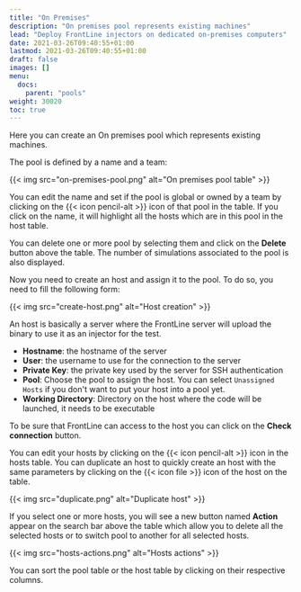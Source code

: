 ```yaml
---
title: "On Premises"
description: "On premises pool represents existing machines"
lead: "Deploy FrontLine injectors on dedicated on-premises computers"
date: 2021-03-26T09:40:55+01:00
lastmod: 2021-03-26T09:40:55+01:00
draft: false
images: []
menu:
  docs:
    parent: "pools"
weight: 30020
toc: true
---
```


Here you can create an On premises pool which represents existing machines.

The pool is defined by a name and a team:

{{< img src="on-premises-pool.png" alt="On premises pool table" >}}

You can edit the name and set if the pool is global or owned by a team by clicking on the {{< icon pencil-alt >}} icon of that pool in the table.
If you click on the name, it will highlight all the hosts which are in this pool in the host table.

You can delete one or more pool by selecting them and click on the **Delete** button above the table. The number of simulations associated to the pool is also displayed.

Now you need to create an host and assign it to the pool. To do so, you need to fill the following form:

{{< img src="create-host.png" alt="Host creation" >}}

An host is basically a server where the FrontLine server will upload the binary to use it as an injector for the test.

- **Hostname**: the hostname of the server
- **User**: the username to use for the connection to the server
- **Private Key**: the private key used by the server for SSH authentication
- **Pool**: Choose the pool to assign the host. You can select `Unassigned Hosts` if you don't want to put your host into a pool yet.
- **Working Directory**: Directory on the host where the code will be launched, it needs to be executable

To be sure that FrontLine can access to the host you can click on the **Check connection** button.

You can edit your hosts by clicking on the {{< icon pencil-alt >}} icon in the hosts table.
You can duplicate an host to quickly create an host with the same parameters by clicking on the {{< icon file >}} icon of the host on the table.

{{< img src="duplicate.png" alt="Duplicate host" >}}

If you select one or more hosts, you will see a new button named **Action** appear on the search bar above the table which allow you to delete all the selected hosts or to switch pool to another for all selected hosts.

{{< img src="hosts-actions.png" alt="Hosts actions" >}}

You can sort the pool table or the host table by clicking on their respective columns.
